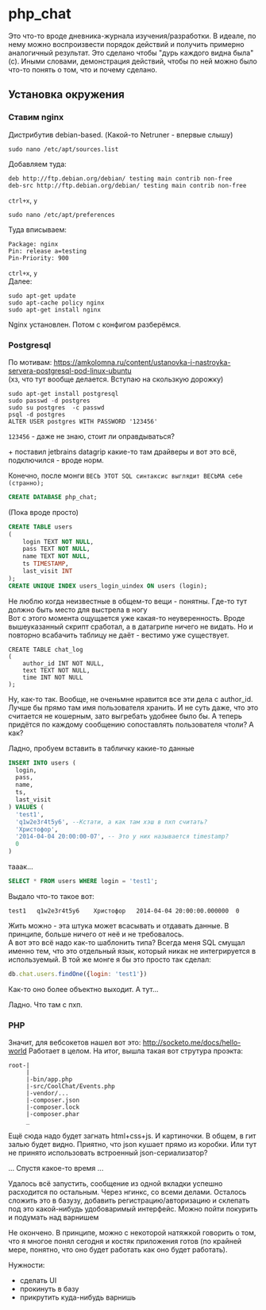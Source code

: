 # php_chat

Это что-то вроде дневника-журнала изучения/разработки. В идеале, по нему можно воспроизвести порядок действий и получить примерно аналогичный результат. Это сделано чтобы "дурь каждого видна была" (с). Иными словами, демонстрация действий, чтобы по ней можно было что-то понять о том, что и почему сделано.

## Установка окружения

### Ставим nginx

Дистрибутив debian-based. (Какой-то Netruner - впервые слышу)

```
sudo nano /etc/apt/sources.list
```
Добавляем туда:

```
deb http://ftp.debian.org/debian/ testing main contrib non-free
deb-src http://ftp.debian.org/debian/ testing main contrib non-free
```
`ctrl+x`, `y`

```
sudo nano /etc/apt/preferences
```
Туда вписываем:

```
Package: nginx
Pin: release a=testing
Pin-Priority: 900
```
`ctrl+x`, `y`  
Далее:

```
sudo apt-get update
sudo apt-cache policy nginx
sudo apt-get install nginx
```
Nginx установлен. Потом с конфигом разберёмся.

### Postgresql

По мотивам: https://amkolomna.ru/content/ustanovka-i-nastroyka-servera-postgresql-pod-linux-ubuntu   
(хз, что тут вообще делается. Вступаю на скользкую дорожку)  

```
sudo apt-get install postgresql
sudo passwd -d postgres
sudo su postgres  -c passwd
psql -d postgres
ALTER USER postgres WITH PASSWORD '123456'
```
`123456` - даже не знаю, стоит ли оправдываться?

\+ поставил jetbrains datagrip какие-то там драйверы и вот это всё, подключился - вроде норм.

Конечно, после монги `ВЕСЬ ЭТОТ SQL синтаксис выглядит ВЕСЬМА себе (странно);`

```SQL
CREATE DATABASE php_chat;
```
(Пока вроде просто)

```SQL
CREATE TABLE users
(
    login TEXT NOT NULL,
    pass TEXT NOT NULL,
    name TEXT NOT NULL,
    ts TIMESTAMP,
    last_visit INT
);
CREATE UNIQUE INDEX users_login_uindex ON users (login);
```
Не люблю когда неизвестные в общем-то вещи - понятны. Где-то тут должно быть место для выстрела в ногу  
Вот с этого момента ощущается уже какая-то неуверенность. Вроде вышеуказанный скрипт сработал, а в датагрипе ничего не видать. Но и повторно всабачить таблицу не даёт - вестимо уже существует.  

``` 
CREATE TABLE chat_log
(
    author_id INT NOT NULL,
    text TEXT NOT NULL,
    time INT NOT NULL
);
```

Ну, как-то так. Вообще, не оченьмне нравится все эти дела с author_id. Лучше бы прямо там имя пользователя хранить. И не суть даже, что это считается не кошерным, зато выгребать удобнее было бы. А теперь придётся по каждому сообщению сопоставлять пользователя чтоли? А как?

Ладно, пробуем вставить в табличку какие-то данные

```SQL
INSERT INTO users (
  login,
  pass,
  name,
  ts,
  last_visit
) VALUES (
  'test1',
  'q1w2e3r4t5y6', --Кстати, а как там хэш в пхп считать?
  'Христофор',
  '2014-04-04 20:00:00-07', -- Это у них называется timestamp?
  0
)
```
тааак...
```SQL
SELECT * FROM users WHERE login = 'test1';
```
Выдало что-то такое вот:
```
test1	q1w2e3r4t5y6	Христофор	2014-04-04 20:00:00.000000	0
```
Жить можно - эта штука может всасывать и отдавать данные. В принципе, больше ничего от неё и не требовалось.  
А вот это всё надо как-то шаблонить типа? Всегда меня SQL смущал именно тем, что это отдельный язык, который никак не интегрируется в используемый. В той же монге я бы это просто так сделал:
```javascript
db.chat.users.findOne({login: 'test1'})
```
Как-то оно более объектно выходит. А тут...

Ладно. Что там с пхп.

### PHP

Значит, для вебсокетов нашел вот это: http://socketo.me/docs/hello-world
Работает в целом.
На итог, вышла такая вот струтура проэкта:
```
root-|
     |
     |-bin/app.php
     |-src/CoolChat/Events.php
     |-vendor/...
     |-composer.json
     |-composer.lock
     |-composer.phar
     _
```
Ещё сюда надо будет загнать html+css+js. И картиночки.
В общем, в гит залью будет видно.
Приятно, что json кушает прямо из коробки. Или тут не принято использовать встроенный json-сериализатор?

... Спустя какое-то время ...

Удалось всё запустить, сообщение из одной вкладки успешно расходится по остальным. Через нгинкс, со всеми делами.
Осталось сложить это в базузу, добавить регистрацию/авторизацию и склепать под это какой-нибудь удобоваримый интерфейс. Можно пойти покурить и подумать над варнишем

Не окончено. В принципе, можно с некоторой натяжкой говорить о том, что я многое понял сегодня и костяк приложения готов (по крайней мере, понятно, что оно будет работать как оно будет работать).

Нужности:
- сделать UI
- прокинуть в базу
- прикрутить куда-нибудь варнишь
